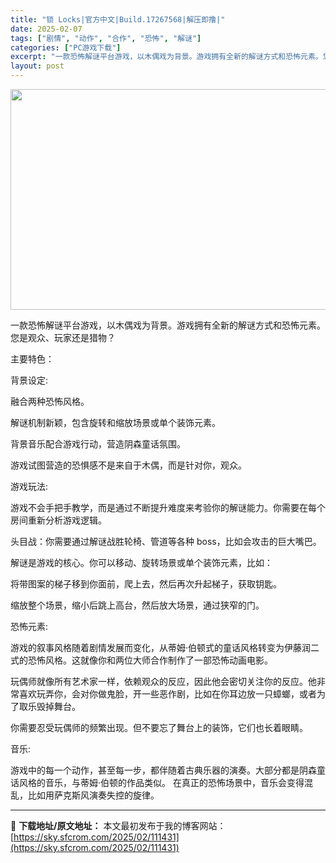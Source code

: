 ```yaml
---
title: "锁 Locks|官方中文|Build.17267568|解压即撸|"
date: 2025-02-07
tags: ["剧情", "动作", "合作", "恐怖", "解谜"]
categories: ["PC游戏下载"]
excerpt: "一款恐怖解谜平台游戏，以木偶戏为背景。游戏拥有全新的解谜方式和恐怖元素。您是观众、玩家还是猎物？ 主要特色： 背景设定: 融合两种恐怖风格。 解谜机制新颖，包含旋转和缩放场景或单个装饰元素。 背景音乐配合游戏行动，营造阴森童话氛围。 游戏试图营造的恐惧感不是来自于木偶，而是针对你，观众。 游戏玩法:&hellip;"
layout: post
---
```


<img class="aligncenter size-full wp-image-111415" src="https://sky.sfcrom.com/wp-content/uploads/2025/02/202502070959332.webp" alt="" width="616" height="353" />

一款恐怖解谜平台游戏，以木偶戏为背景。游戏拥有全新的解谜方式和恐怖元素。您是观众、玩家还是猎物？

主要特色：

背景设定:

融合两种恐怖风格。

解谜机制新颖，包含旋转和缩放场景或单个装饰元素。

背景音乐配合游戏行动，营造阴森童话氛围。

游戏试图营造的恐惧感不是来自于木偶，而是针对你，观众。

游戏玩法:

游戏不会手把手教学，而是通过不断提升难度来考验你的解谜能力。你需要在每个房间重新分析游戏逻辑。

头目战：你需要通过解谜战胜轮椅、管道等各种 boss，比如会攻击的巨大嘴巴。

解谜是游戏的核心。你可以移动、旋转场景或单个装饰元素，比如：

将带图案的梯子移到你面前，爬上去，然后再次升起梯子，获取钥匙。

缩放整个场景，缩小后跳上高台，然后放大场景，通过狭窄的门。

恐怖元素:

游戏的叙事风格随着剧情发展而变化，从蒂姆·伯顿式的童话风格转变为伊藤润二式的恐怖风格。这就像你和两位大师合作制作了一部恐怖动画电影。

玩偶师就像所有艺术家一样，依赖观众的反应，因此他会密切关注你的反应。他非常喜欢玩弄你，会对你做鬼脸，开一些恶作剧，比如在你耳边放一只蟑螂，或者为了取乐毁掉舞台。

你需要忍受玩偶师的频繁出现。但不要忘了舞台上的装饰，它们也长着眼睛。

音乐:

游戏中的每一个动作，甚至每一步，都伴随着古典乐器的演奏。大部分都是阴森童话风格的音乐，与蒂姆·伯顿的作品类似。 在真正的恐怖场景中，音乐会变得混乱，比如用萨克斯风演奏失控的旋律。

---
📖 **下载地址/原文地址：** 本文最初发布于我的博客网站：[https://sky.sfcrom.com/2025/02/111431](https://sky.sfcrom.com/2025/02/111431)
